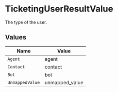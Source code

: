 # TicketingUserResultValue

The type of the user.


## Values

| Name            | Value           |
| --------------- | --------------- |
| `Agent`         | agent           |
| `Contact`       | contact         |
| `Bot`           | bot             |
| `UnmappedValue` | unmapped_value  |